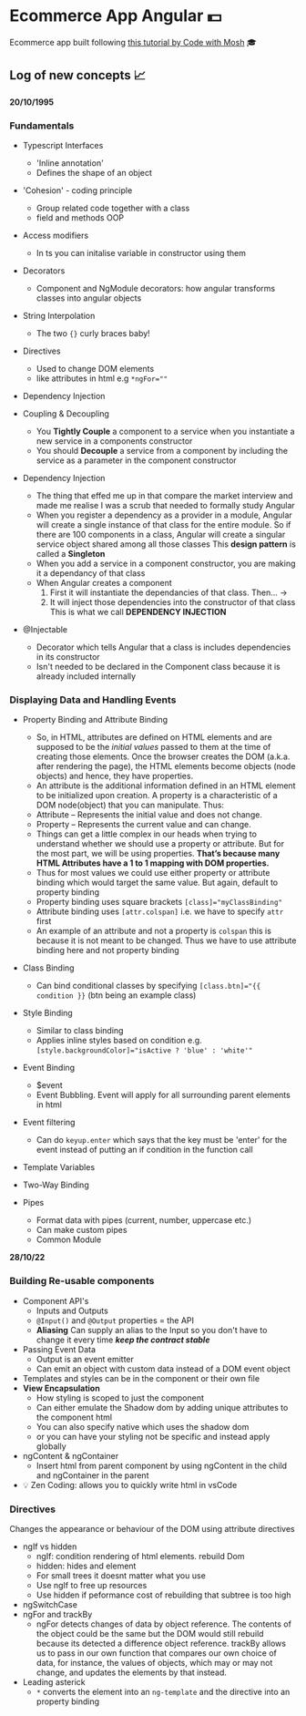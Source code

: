 # Ecommerce App Angular 💵
Ecommerce app built following [this tutorial by Code with Mosh](https://codewithmosh.com/p/angular-master-class) 🎓

## Log of new concepts 📈
**20/10/1995**
### Fundamentals
- Typescript Interfaces
    - 'Inline annotation'
    - Defines the shape of an object
- 'Cohesion' - coding principle
    - Group related code together with a class
    - field and methods OOP
- Access modifiers
    - In ts you can initalise variable in constructor using them
- Decorators
    - Component and NgModule decorators: how angular transforms classes
    into angular objects
- String Interpolation
    - The two `{}` curly braces baby!
- Directives
    - Used to change DOM elements
    - like attributes in html e.g `*ngFor=""`
- Dependency Injection
- Coupling & Decoupling
    - You **Tightly Couple** a component to a service when you instantiate a new service in a components constructor
    - You should **Decouple** a service from a component by including the service as a parameter in the component constructor

- Dependency Injection
    - The thing that effed me up in that compare the market interview and made me realise I was a scrub that needed to formally study Angular
    - When you register a dependency as a provider in a module, Angular will create a single instance of that class for the entire module. So if there are 100 components in a class, Angular will create a singular service object shared among all those classes This **design pattern** is called a **Singleton**
    - When you add a service in a component constructor, you are making it a dependancy of that class
    - When Angular creates a component
        1. First it will instantiate the dependancies of that class. Then... ->
        2. It will inject those dependencies into the constructor of that class
    This is what we call **DEPENDENCY INJECTION**

- @Injectable
    - Decorator which tells Angular that a class is includes dependencies in its constructor
    - Isn't needed to be declared in the Component class because it is already included internally
### Displaying Data and Handling Events
- Property Binding and Attribute Binding
    - So, in HTML, attributes are defined on HTML elements and are supposed to be the *initial values* passed to them at the time of creating those elements. Once the browser creates the DOM (a.k.a. after rendering the page), the HTML elements become objects (node objects) and hence, they have properties.
    - An attribute is the additional information defined in an HTML element to be initialized upon creation. A property is a characteristic of a DOM node(object) that you can manipulate.
    Thus:
    - Attribute – Represents the initial value and does not change.
    - Property – Represents the current value and can change.
    - Things can get a little complex in our heads when trying to understand whether we should use a property or attribute. But for the most part, we will be using properties. **That’s because many HTML Attributes have a 1 to 1 mapping with DOM properties.**
    - Thus for most values we could use either property or attribute binding which would target the same value. But again, default to property binding
    - Property binding uses square brackets `[class]="myClassBinding"`
    -  Attribute binding uses `[attr.colspan]` i.e. we have to specify `attr` first
    - An example of an attribute and not a property is `colspan` this is because it is not meant to be changed. Thus we have to use attribute binding here and not property binding
    
- Class Binding
    - Can bind conditional classes by specifying `[class.btn]="{{ condition }}` (btn being an example class)
- Style Binding
    - Similar to class binding
    - Applies inline styles based on condition e.g. `[style.backgroundColor]="isActive ? 'blue' : 'white'"`
- Event Binding
    - $event
    - Event Bubbling. Event will apply for all surrounding parent elements in html
- Event filtering
    - Can do `keyup.enter` which says that the key must be 'enter' for the event instead of putting an if condition in the function call
- Template Variables
- Two-Way Binding
- Pipes
    - Format data with pipes (current, number, uppercase etc.)
    - Can make custom pipes
    - Common Module

**28/10/22**

### Building Re-usable components
- Component API's
    - Inputs and Outputs
    - `@Input()` and `@Output` properties = the API
    - **Aliasing** Can supply an alias to the Input so you don't have to change it every time ***keep the contract stable***
- Passing Event Data
    - Output is an event emitter
    - Can emit an object with custom data instead of a DOM event object
- Templates and styles can be in the component or their own file
- **View Encapsulation**
    - How styling is scoped to just the component
    - Can either emulate the Shadow dom by adding unique attributes to the component html
    - You can also specify native which uses the shadow dom
    - or you can have your styling not be specific and instead apply globally
- ngContent & ngContainer
    - Insert html from parent component by using ngContent in the child and ngContainer in the parent
- 💡 Zen Coding: allows you to quickly write html in vsCode

### Directives
Changes the appearance or behaviour of the DOM using attribute directives
- ngIf vs hidden
    - ngIf: condition rendering of html elements. rebuild Dom
    - hidden: hides and element
    - For small trees it doesnt matter what you use
    - Use ngIf to free up resources
    - Use hidden if peformance cost of rebuilding that subtree is too high
- ngSwitchCase
- ngFor and trackBy
    - ngFor detects changes of data by object reference. The contents of the object could be the same but the DOM would still rebuild because its detected a difference object reference. trackBy allows us to pass in our own function that compares our own choice of data, for instance, the values of objects, which may or may not change, and updates the elements by that instead.
- Leading asterick
    - `*` converts the element into an `ng-template` and the directive into an property binding 
